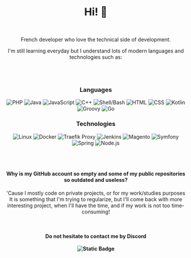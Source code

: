 <h1 align="center">
Hi! 👋
</h1>
<br/>
<p align=center>
French developer who love the technical side of development.
</p>

<p align=center>
I'm still learning everyday but I understand lots of modern languages and technologies such as:
</p>
<br/>
<br/>
<h3 align=center>Languages</h3>
<p align=center>
  <img alt="PHP" src="https://img.shields.io/badge/PHP-272a2e?style=for-the-badge&logo=php">
  <img alt="Java" src="https://img.shields.io/badge/Java-272a2e?style=for-the-badge&logo=openjdk">
  <img alt="JavaScript" src="https://img.shields.io/badge/JavaScript-272a2e?style=for-the-badge&logo=javascript">
  <img alt="C++" src="https://img.shields.io/badge/C%2B%2B-272a2e?style=for-the-badge&logo=c%2B%2B">
  <img alt="Shell/Bash" src="https://img.shields.io/badge/Shell/Bash-272a2e?style=for-the-badge&logo=gnu-bash">
  <img alt="HTML" src="https://img.shields.io/badge/HTML-272a2e?style=for-the-badge&logo=html5">
  <img alt="CSS" src="https://img.shields.io/badge/CSS-272a2e?style=for-the-badge&logo=css3">
  <img alt="Kotlin" src="https://img.shields.io/badge/Kotlin*-272a2e?style=for-the-badge&logo=kotlin">
  <img alt="Groovy" src="https://img.shields.io/badge/Groovy*-272a2e?style=for-the-badge&logo=apache-groovy">
  <img alt="Go" src="https://img.shields.io/badge/Go*-272a2e?style=for-the-badge&logo=go">
</p>

<h3 align=center>Technologies</h3>
<p align=center>
  <img alt="Linux" src="https://img.shields.io/badge/Linux-272a2e?style=for-the-badge&logo=linux">
  <img alt="Docker" src="https://img.shields.io/badge/Docker-272a2e?style=for-the-badge&logo=docker">
  <img alt="Traefik Proxy" src="https://img.shields.io/badge/Traefik%20proxy-272a2e?style=for-the-badge&logo=traefik%20proxy">
  <img alt="Jenkins" src="https://img.shields.io/badge/Jenkins-272a2e?style=for-the-badge&logo=jenkins">
  <img alt="Magento" src="https://img.shields.io/badge/Magento-272a2e?style=for-the-badge&logo=magento">
  <img alt="Symfony" src="https://img.shields.io/badge/Symfony-272a2e?style=for-the-badge&logo=symfony">
  <img alt="Spring" src="https://img.shields.io/badge/Spring-272a2e?style=for-the-badge&logo=spring">
  <img alt="Node.js" src="https://img.shields.io/badge/Node.js-272a2e?style=for-the-badge&logo=node.js">
</p>
<br/>
<br/>
<h4 align=center>Why is my GitHub account so empty and some of my public repositories so outdated and useless?</h4>
<p align=center>
  'Cause I mostly code on private projects, or for my work/studies purposes<br/>
  It is something that I'm trying to regularize, but I'll come back with more interesting project, when I'll have the time, and if my work is not too time-consuming!
</p>
<br/>
<h4 align=center>
  Do not hesitate to contact me by Discord
  <br/>
  <br/>
  <img alt="Static Badge" src="https://img.shields.io/badge/ImAARIX-272a2e?style=for-the-badge&logo=discord&label=Discord">
</h4>
